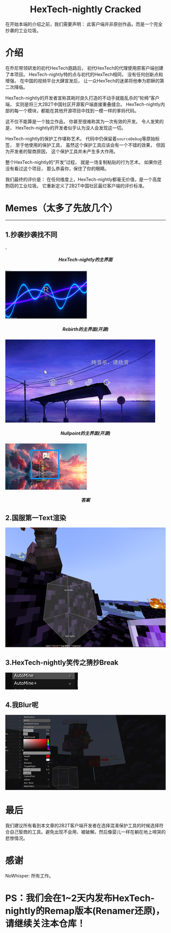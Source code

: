 <h1 align="center">HexTech-nightly Cracked</h1>

在开始本端的介绍之前，我们需要声明：
此客户端并非原创作品，而是一个完全抄袭的工业垃圾。

# 介绍

在乔尼带领研发的初代HexTech跑路后，
初代HexTech的代理使用原客户端创建了本项目。
HexTech-nightly特的点与初代的HexTech相同，
没有任何创新点和增强，
在中国的视频平台大肆宣发后，
让一众HexTech的迷弟将他奉为耶稣的第二次降临。

HexTech-nightly的开发者宣称其耗时良久打造的不动手就能乱杀的“轮椅”客户端，
实则是将三大2B2T中国社区开源客户端直接重叠缝合。
HexTech-nightly内部的每一个模块，都能在其他开源项目中找到一模一样的爹妈代码。

这不仅不能算是一个独立作品，
你甚至很难称其为一次有效的开发。
令人发笑的是，
HexTech-nightly的开发者似乎认为没人会发现这一切。

HexTech-nightly的保护工作堪称艺术。
代码中仍保留着`sourceDebug`等原始标签，
至于他使用的保护工具，
虽然这个保护工具应该会有一个不错的效果，
但因为开发者的智商原因，
这个保护工具并未产生多大作用。

整个HexTech-nightly的“开发”过程，
就是一场复制粘贴的行为艺术。
如果你还没有看过这个项目，
那么恭喜你，保住了你的眼睛。

我们最终的评价是：
在任何维度上，HexTech-nightly都毫无价值，是一个高度剽窃的工业垃圾。
它重新定义了2B2T中国社区最烂客户端的评价标准。

# Memes（太多了先放几个）

------

## 1.抄袭抄袭找不同

<img src="memes\1.png" alt="1" style="zoom: 25%;" />

<h5 align="center">HexTech-nightly的主界面</h1>

<img src="memes\5.png" alt="1" style="zoom: 25%;" />

<h5 align="center">Rebirth的主界面(开源)</h1>

<img src="memes\6.png" alt="1" style="zoom: 50%;" />

<h5 align="center">Nullpoint的主界面(开源)</h1>

<img src="memes\7.png" alt="1" style="zoom: 25%;" />

<h5 align="center">答案</h1>

## 2.国服第一Text渲染
<img src="memes\2.png" alt="2" style="zoom: 50%;" />

## 3.HexTech-nightly笑传之猜抄Break

<img src="memes\3.png" alt="4" style="zoom:100%;" />



## 4.我Blur呢

<img src="memes\4.png" alt="4" style="zoom:50%;" />

# 最后

我们建议所有看到本文章的2B2T客户端开发者在选择混淆保护工具的时候选择符合自己智商的工具。避免出现不会用、被破解。然后像婴儿一样在躺在地上啼哭的悲惨情况。

# 感谢

NoWhisper: 所有工作。

# PS：我们会在1~2天内发布HexTech-nightly的Remap版本(Renamer还原)，请继续关注本仓库！






